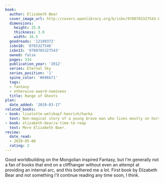 ```yaml
---
book:
  author: Elizabeth Bear
  cover_image_url: http://covers.openlibrary.org/b/isbn/9780765327543-L.jpg
  dimensions:
    height: 25.0
    thickness: 3.0
    width: 16.5
  goodreads: '12109372'
  isbn10: '0765327546'
  isbn13: '9780765327543'
  owned: false
  pages: 334
  publication_year: '2012'
  series: Eternal Sky
  series_position: '1'
  spine_color: '#696b71'
  tags:
  - fantasy
  - otherwise-award-nominees
  title: Range of Ghosts
plan:
  date_added: '2019-03-17'
related_books:
- book: liselotte-welskopf-henrich/harka
  text: Non-magical story of a young brave man who lives mostly on horseback.
- book: elizabeth-bear/a-time-to-reap
  text: More Elizabeth Baer.
review:
  date_read:
  - 2020-05-08
  rating: 2
---
```


Good worldbuilding on the Mongolian inspired Fantasy, but I'm generally not a fan of books that end on a cliffhanger
without even an attempt at providing an internal arc, and this bothered me a lot. First book by Elizabeth Bear and not
something I'll continue reading any time soon, I think.
